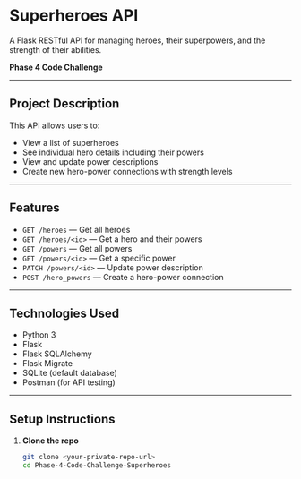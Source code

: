 #  Superheroes API

A Flask RESTful API for managing heroes, their superpowers, and the strength of their abilities. 


 **Phase 4 Code Challenge** 

---

##  Project Description

This API allows users to:

- View a list of superheroes
- See individual hero details including their powers
- View and update power descriptions
- Create new hero-power connections with strength levels



---

##  Features

- `GET /heroes` — Get all heroes
- `GET /heroes/<id>` — Get a hero and their powers
- `GET /powers` — Get all powers
- `GET /powers/<id>` — Get a specific power
- `PATCH /powers/<id>` — Update power description
- `POST /hero_powers` — Create a hero-power connection

---

##  Technologies Used

- Python 3
- Flask
- Flask SQLAlchemy
- Flask Migrate
- SQLite (default database)
- Postman (for API testing)

---

##  Setup Instructions

1. **Clone the repo**
   ```bash
   git clone <your-private-repo-url>
   cd Phase-4-Code-Challenge-Superheroes
